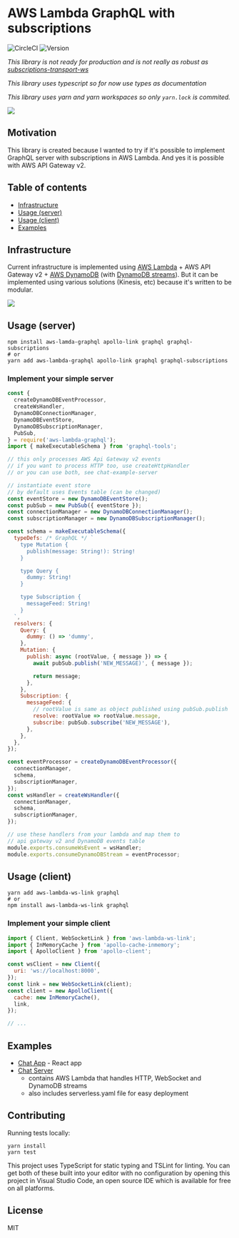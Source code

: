 # AWS Lambda GraphQL with subscriptions

![CircleCI](https://img.shields.io/circleci/project/github/michalkvasnicak/aws-lambda-graphql/master.svg?style=flat-square)
![Version](https://img.shields.io/npm/v/aws-lambda-graphql.svg?style=flat-square)

_This library is not ready for production and is not really as robust as [subscriptions-transport-ws](https://github.com/apollographql/subscriptions-transport-ws)_

_This library uses typescript so for now use types as documentation_

_This library uses yarn and yarn workspaces so only `yarn.lock` is commited._

![](./docs/awsgql.gif)

## Motivation

This library is created because I wanted to try if it's possible to implement GraphQL server with subscriptions in AWS Lambda. And yes it is possible with AWS API Gateway v2.

## Table of contents

- [Infrastructure](#Infrastructure)
- [Usage (server)](#usage-server)
- [Usage (client)](#usage-client)
- [Examples](#examples)

## Infrastructure

Current infrastructure is implemented using [AWS Lambda](https://aws.amazon.com/lambda/) + AWS API Gateway v2 + [AWS DynamoDB](https://aws.amazon.com/dynamodb/) (with [DynamoDB streams](https://docs.aws.amazon.com/amazondynamodb/latest/developerguide/Streams.html)). But it can be implemented using various solutions (Kinesis, etc) because it's written to be modular.

![](./docs/How%20it%20works.svg)

## Usage (server)

```console
npm install aws-lamda-graphql apollo-link graphql graphql-subscriptions
# or
yarn add aws-lambda-graphql apollo-link graphql graphql-subscriptions
```

### Implement your simple server

```js
const {
  createDynamoDBEventProcessor,
  createWsHandler,
  DynamoDBConnectionManager,
  DynamoDBEventStore,
  DynamoDBSubscriptionManager,
  PubSub,
} = require('aws-lambda-graphql');
import { makeExecutableSchema } from 'graphql-tools';

// this only processes AWS Api Gateway v2 events
// if you want to process HTTP too, use createHttpHandler
// or you can use both, see chat-example-server

// instantiate event store
// by default uses Events table (can be changed)
const eventStore = new DynamoDBEventStore();
const pubSub = new PubSub({ eventStore });
const connectionManager = new DynamoDBConnectionManager();
const subscriptionManager = new DynamoDBSubscriptionManager();

const schema = makeExecutableSchema({
  typeDefs: /* GraphQL */ `
    type Mutation {
      publish(message: String!): String!
    }

    type Query {
      dummy: String!
    }

    type Subscription {
      messageFeed: String!
    }
  `,
  resolvers: {
    Query: {
      dummy: () => 'dummy',
    },
    Mutation: {
      publish: async (rootValue, { message }) => {
        await pubSub.publish('NEW_MESSAGE)', { message });

        return message;
      },
    },
    Subscription: {
      messageFeed: {
        // rootValue is same as object published using pubSub.publish
        resolve: rootValue => rootValue.message,
        subscribe: pubSub.subscribe('NEW_MESSAGE'),
      },
    },
  },
});

const eventProcessor = createDynamoDBEventProcessor({
  connectionManager,
  schema,
  subscriptionManager,
});
const wsHandler = createWsHandler({
  connectionManager,
  schema,
  subscriptionManager,
});

// use these handlers from your lambda and map them to
// api gateway v2 and DynamoDB events table
module.exports.consumeWsEvent = wsHandler;
module.exports.consumeDynamoDBStream = eventProcessor;
```

## Usage (client)

```console
yarn add aws-lambda-ws-link graphql
# or
npm install aws-lambda-ws-link graphql
```

### Implement your simple client

```js
import { Client, WebSocketLink } from 'aws-lambda-ws-link';
import { InMemoryCache } from 'apollo-cache-inmemory';
import { ApolloClient } from 'apollo-client';

const wsClient = new Client({
  uri: 'ws://localhost:8000',
});
const link = new WebSocketLink(client);
const client = new ApolloClient({
  cache: new InMemoryCache(),
  link,
});

// ...
```

## Examples

- [Chat App](./packages/chat-example-app) - React app
- [Chat Server](./packages/chat-example-server)
  - contains AWS Lambda that handles HTTP, WebSocket and DynamoDB streams
  - also includes serverless.yaml file for easy deployment

## Contributing

Running tests locally:

```console
yarn install
yarn test
```

This project uses TypeScript for static typing and TSLint for linting. You can get both of these built into your editor with no configuration by opening this project in Visual Studio Code, an open source IDE which is available for free on all platforms.

## License

MIT
